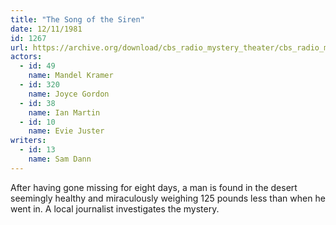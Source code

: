 ```yaml
---
title: "The Song of the Siren"
date: 12/11/1981
id: 1267
url: https://archive.org/download/cbs_radio_mystery_theater/cbs_radio_mystery_theater-1251-1300.zip/cbs_radio_mystery_theater-1251-1300%2Fcbsrmt_1267_the_song_of_the_sirens.mp3
actors:  
  - id: 49
    name: Mandel Kramer  
  - id: 320
    name: Joyce Gordon  
  - id: 38
    name: Ian Martin  
  - id: 10
    name: Evie Juster
writers:  
  - id: 13
    name: Sam Dann
---
```

After having gone missing for eight days, a man is found in the desert seemingly healthy and miraculously weighing 125 pounds less than when he went in. A local journalist investigates the mystery.